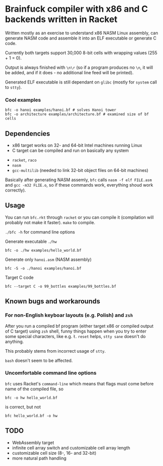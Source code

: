 # Brainfuck compiler with x86 and C backends written in Racket
Written mostly as an exercise to understand x86 NASM Linux assembly, can generate NASM code and assemble it into an ELF executable or generate C code.

Currently both targets support 30,000 8-bit cells with wrapping values (255 + 1 = 0).

Output is always finished with `\n\r` (so if a program produces no `\n`, it will be added, and if it does - no additional line feed will be printed).

Generated ELF executable is still dependant on `glibc` (mostly for `system` call to `stty`).
### Cool examples
```
bfc -o hanoi examples/hanoi.bf # solves Hanoi tower
bfc -o architecture examples/architecture.bf # examined size of bf cells
```
## Dependencies
- x86 target works on 32- and 64-bit Intel machines running Linux
- C target can be compiled and run on basically any system
* `racket`, `raco`
* `nasm`
* `gcc-multilib` (needed to link 32-bit object files on 64-bit machines)

Basically after generating NASM assemly, `bfc` calls `nasm -f elf FILE.asm` and `gcc -m32 FLIE.o`, so if these commands work, everything shoud work correctly).
## Usage
You can run `bfc.rkt` through `racket` or you can compile it (compilation will probably not make it faster). `make` to compile.

`./bfc -h` for command line options

Generate executable `./hw`
```
bfc -o ./hw examples/hello_world.bf
```
Generate only `hanoi.asm` (NASM assembly)
```
bfc -S -o ./hanoi examples/hanoi.bf
```
Target C code
```
bfc --target C -o 99_bottles examples/99_bottles.bf
```
## Known bugs and workarounds
### For non-English keyboar layouts (e.g. Polish) and `zsh`
After you run a compiled bf program (either target x86 or compiled output of C target) using `zsh` shell, funny things happen when you try to enter some special characters, like e.g. `ł`. `reset` helps, `stty sane` doesn't do anything.

This probably stems from incorrect usage of `stty`.

`bash` doesn't seem to be affected.
### Uncomfortable command line options
`bfc` uses Racket's `command-line` which means that flags must come before name of the compiled file, so
```
bfc -o hw hello_world.bf
```
is correct, but not
```
bfc hello_world.bf -o hw
```
## TODO
* WebAssembly target
* infinite cell array switch and customizable cell array length
* customizable cell size (8-, 16- and 32-bit)
* more natural path handling
